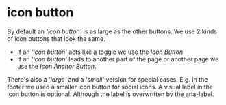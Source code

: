 # icon button

By default an *'icon button'* is as large as the other buttons.
We use 2 kinds of icon buttons that look the same.
- If an *'icon button'* acts like a toggle we use the *Icon Button*
- If an *'icon button'* leads to another part of the page or another page we use the *Icon Anchor Button*.

There's also a *'large'* and a *'small'* version for special cases. E.g. in the footer we used a smaller icon button for social icons.
A visual label in the icon button is optional. Although the label is overwritten by the aria-label.
